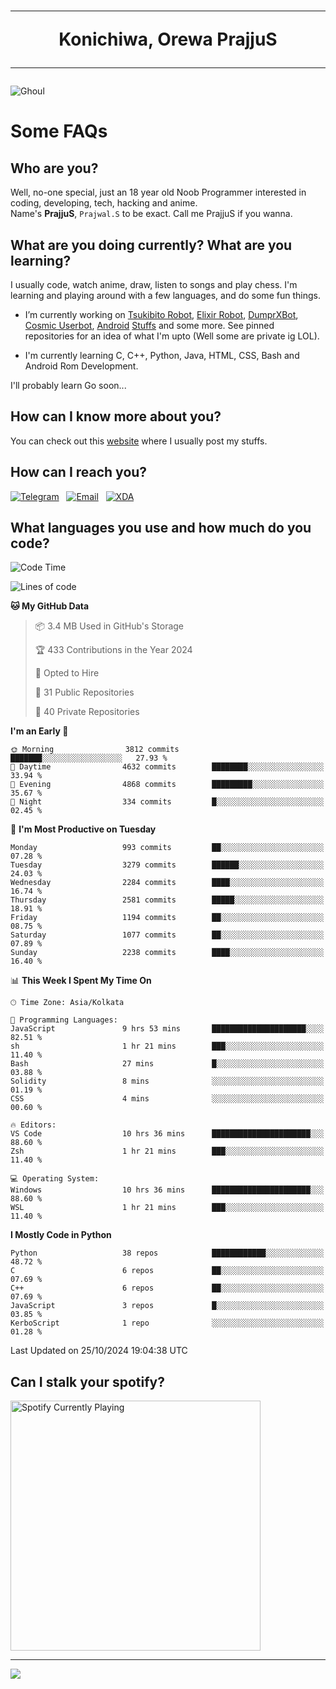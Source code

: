 <h1 align="center"><hr>Konichiwa, Orewa PrajjuS<hr></h1>


<img src="https://telegra.ph/file/6041d22c64479ee5ff802.jpg" alt="Ghoul"/>


<h1>Some FAQs</h1>


<h2>Who are you?</h2>

Well, no-one special, just an 18 year old Noob Programmer interested in coding, developing, tech, hacking and anime.
<br>
Name's <b>PrajjuS</b>, <code>Prajwal.S</code> to be exact. Call me PrajjuS if you wanna.


<h2>What are you doing currently? What are you learning?</h2>

I usually code, watch anime, draw, listen to songs and play chess. I'm learning and playing around with a few languages, and do some fun things.

- I’m currently working on <a href="Https://t.me/PrajjuSAssistantBot">Tsukibito Robot</a>, <a href="https://t.me/projectelixir_bot">Elixir Robot</a>, <a href="https://t.me/DumprXBot">DumprXBot</a>, <a href="https://github.com/SkyLab-Devs/CosmicUserbot">Cosmic Userbot</a>, <a href="https://github.com/Noob-OS">Android</a> <a href="https://github.com/PrajjuS/device_xiaomi_vince">Stuffs</a> and some more. See pinned repositories for an idea of what I'm upto (Well some are private ig LOL).

- I'm currently learning C, C++, Python, Java, HTML, CSS, Bash and Android Rom Development.

I'll probably learn Go soon...


<h2>How can I know more about you?</h2>

You can check out this <a href="https://prajjus.website">website</a> where I usually post my stuffs.


<h2>How can I reach you?</h2>

<a href="https://t.me/PrajjuS"><img src="https://img.shields.io/badge/PrajjuS-2CA5E0?style=flat-square&logo=telegram&logoColor=white" alt="Telegram"/></a>&nbsp;&nbsp;&nbsp;<a href="theprajjus@gmail.com"><img src="https://img.shields.io/badge/theprajjus@gmail.com-D14836?style=flat-square&logo=gmail&logoColor=white" alt="Email"/></a>&nbsp;&nbsp;&nbsp;<a href="https://forum.xda-developers.com/m/prajjus.10388799/"><img src="https://img.shields.io/badge/PrajjuS-F59714?style=flat-square&logo=xda-developers&logoColor=white" alt="XDA"/></a>


<h2>What languages you use and how much do you code?</h2>

<!--START_SECTION:waka-->
![Code Time](http://img.shields.io/badge/Code%20Time-802%20hrs%2011%20mins-blue)

![Lines of code](https://img.shields.io/badge/From%20Hello%20World%20I%27ve%20Written-576.6%20thousand%20lines%20of%20code-blue)

**🐱 My GitHub Data** 

> 📦 3.4 MB Used in GitHub's Storage 
 > 
> 🏆 433 Contributions in the Year 2024
 > 
> 💼 Opted to Hire
 > 
> 📜 31 Public Repositories 
 > 
> 🔑 40 Private Repositories 
 > 
**I'm an Early 🐤** 

```text
🌞 Morning                3812 commits        ███████░░░░░░░░░░░░░░░░░░   27.93 % 
🌆 Daytime                4632 commits        ████████░░░░░░░░░░░░░░░░░   33.94 % 
🌃 Evening                4868 commits        █████████░░░░░░░░░░░░░░░░   35.67 % 
🌙 Night                  334 commits         █░░░░░░░░░░░░░░░░░░░░░░░░   02.45 % 
```
📅 **I'm Most Productive on Tuesday** 

```text
Monday                   993 commits         ██░░░░░░░░░░░░░░░░░░░░░░░   07.28 % 
Tuesday                  3279 commits        ██████░░░░░░░░░░░░░░░░░░░   24.03 % 
Wednesday                2284 commits        ████░░░░░░░░░░░░░░░░░░░░░   16.74 % 
Thursday                 2581 commits        █████░░░░░░░░░░░░░░░░░░░░   18.91 % 
Friday                   1194 commits        ██░░░░░░░░░░░░░░░░░░░░░░░   08.75 % 
Saturday                 1077 commits        ██░░░░░░░░░░░░░░░░░░░░░░░   07.89 % 
Sunday                   2238 commits        ████░░░░░░░░░░░░░░░░░░░░░   16.40 % 
```


📊 **This Week I Spent My Time On** 

```text
🕑︎ Time Zone: Asia/Kolkata

💬 Programming Languages: 
JavaScript               9 hrs 53 mins       █████████████████████░░░░   82.51 % 
sh                       1 hr 21 mins        ███░░░░░░░░░░░░░░░░░░░░░░   11.40 % 
Bash                     27 mins             █░░░░░░░░░░░░░░░░░░░░░░░░   03.88 % 
Solidity                 8 mins              ░░░░░░░░░░░░░░░░░░░░░░░░░   01.19 % 
CSS                      4 mins              ░░░░░░░░░░░░░░░░░░░░░░░░░   00.60 % 

🔥 Editors: 
VS Code                  10 hrs 36 mins      ██████████████████████░░░   88.60 % 
Zsh                      1 hr 21 mins        ███░░░░░░░░░░░░░░░░░░░░░░   11.40 % 

💻 Operating System: 
Windows                  10 hrs 36 mins      ██████████████████████░░░   88.60 % 
WSL                      1 hr 21 mins        ███░░░░░░░░░░░░░░░░░░░░░░   11.40 % 
```

**I Mostly Code in Python** 

```text
Python                   38 repos            ████████████░░░░░░░░░░░░░   48.72 % 
C                        6 repos             ██░░░░░░░░░░░░░░░░░░░░░░░   07.69 % 
C++                      6 repos             ██░░░░░░░░░░░░░░░░░░░░░░░   07.69 % 
JavaScript               3 repos             █░░░░░░░░░░░░░░░░░░░░░░░░   03.85 % 
KerboScript              1 repo              ░░░░░░░░░░░░░░░░░░░░░░░░░   01.28 % 
```




 Last Updated on 25/10/2024 19:04:38 UTC
<!--END_SECTION:waka-->


<h2>Can I stalk your spotify?</h2>

<a href="https://open.spotify.com/user/cotgk31v4nhw20gs5adb29jq5"><img src="https://spotify-readme-prajjus.vercel.app/api?theme=dark&rainbow=true" alt="Spotify Currently Playing" width="400px"/></a>


<hr>


<img src="https://komarev.com/ghpvc/?username=prajjus&label=Profile%20Views&color=000000&style=flat">
